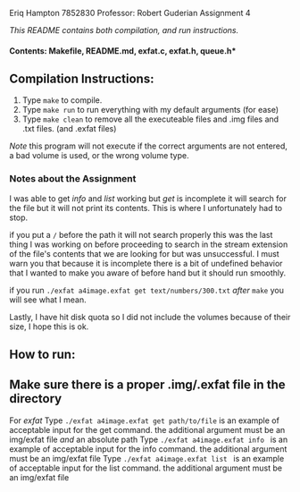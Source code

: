 Eriq Hampton 7852830
Professor: Robert Guderian
Assignment 4

*This README contains both compilation, and run instructions.*

#### Contents: Makefile, README.md, exfat.c, exfat.h, queue.h*

## Compilation Instructions:
1. Type `make` to compile.
2. Type `make run` to run everything with my default arguments (for ease)
3. Type `make clean` to remove all the executeable files and .img files and .txt files. (and .exfat files)

*Note* this program will not execute if the correct arguments are not entered, a bad volume is used, or the wrong volume type.

### Notes about the Assignment
I was able to get *info* and *list* working but *get* is incomplete it will search for the file but it will not print its contents. This is where I unfortunately had to stop. 

if you put a `/` before the path it will not search properly this was the last thing I was working on before proceeding to search in the stream extension of the file's contents that we are looking for but was unsuccessful. I must warn you that because it is incomplete there is a bit of undefined behavior that I wanted to make you aware of before hand but it should run smoothly.

if you run `./exfat a4image.exfat get text/numbers/300.txt` *after* `make` you will see what I mean.

Lastly, I have hit disk quota so I did not include the volumes because of their size, I hope this is ok.


## How to run:
## Make sure there is a proper .img/.exfat file in the directory
For *exfat* 
Type `./exfat a4image.exfat get path/to/file` is an example of acceptable input for the get command. the additional argument must be an img/exfat file *and* an absolute path
Type `./exfat a4image.exfat info ` is an example of acceptable input for the info command. the additional argument must be an img/exfat file
Type `./exfat a4image.exfat list ` is an example of acceptable input for the list command. the additional argument must be an img/exfat file


